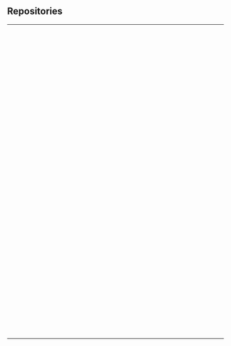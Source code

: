 ## Repositories

---

<iframe data-src="http://ngmodules.org/" alt="Load ngmodules.org" frameborder="0" height="700" width="960"></iframe>

---

<iframe data-src="http://sindresorhus.com/bower-components/#!/search/angular" alt="Search bower on angular" frameborder="0" height="700" width="960"></iframe>
